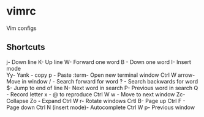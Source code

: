 # vimrc
Vim configs

## Shortcuts 
j- Down line 
K- Up line 
W- Forward one word 
B - Down one word 
I- Insert mode  
Yy- Yank - copy 
p - Paste 
:term- Open new terminal window 
Ctrl W arrow- Move in window 
/ <word>- Search forward for word 
? <word> - Search backwards for word 
$- Jump to end of line 
N- Next word in search 
P- Previous word in search 
Q <x>- Record letter x - @<x> to reproduce 
Ctrl W w - Move to next window 
Zc- Collapse 
Zo - Expand 
Ctrl W r- Rotate windows 
Crtl B- Page up 
Ctrl F - Page down 
Ctrl N (insert mode)- Autocomplete 
Ctrl W p- Previous window 